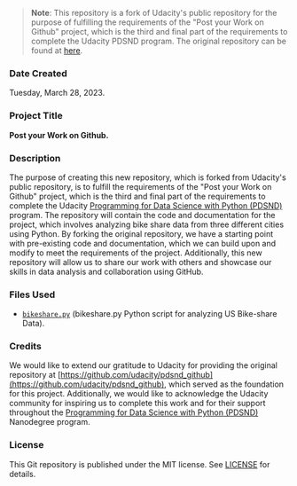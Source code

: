 >**Note**: This repository is a fork of Udacity's public repository for the purpose of fulfilling the requirements of the "Post your Work on Github" project, which is the third and final part of the requirements to complete the Udacity PDSND program. The original repository can be found at [here](https://github.com/udacity/pdsnd_github).

### Date Created

Tuesday, March 28, 2023.

### Project Title

**Post your Work on Github.**

### Description

The purpose of creating this new repository, which is forked from Udacity's public repository, is to fulfill the requirements of the "Post your Work on Github" project, which is the third and final part of the requirements to complete the Udacity [Programming for Data Science with Python (PDSND)](https://www.udacity.com/course/programming-for-data-science-nanodegree--nd104) program. The repository will contain the code and documentation for the project, which involves analyzing bike share data from three different cities using Python. By forking the original repository, we have a starting point with pre-existing code and documentation, which we can build upon and modify to meet the requirements of the project. Additionally, this new repository will allow us to share our work with others and showcase our skills in data analysis and collaboration using GitHub.

### Files Used

* [`bikeshare.py`](https://github.com/youldash/pdsnd_github/blob/master/bikeshare/bikeshare.py) (bikeshare.py Python script for analyzing US Bike-share Data).

### Credits

We would like to extend our gratitude to Udacity for providing the original repository at [https://github.com/udacity/pdsnd_github](https://github.com/udacity/pdsnd_github), which served as the foundation for this project. Additionally, we would like to acknowledge the Udacity community for inspiring us to complete this work and for their support throughout the [Programming for Data Science with Python (PDSND)](https://www.udacity.com/course/programming-for-data-science-nanodegree--nd104) Nanodegree program.

### License

This Git repository is published under the MIT license. See [LICENSE](https://github.com/youldash/pdsnd_github/blob/master/LICENSE) for details.
